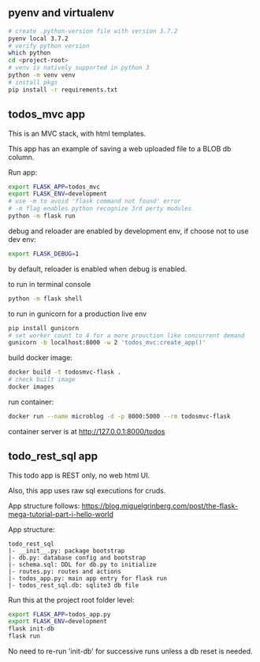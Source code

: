 

## pyenv and virtualenv

```sh
# create .python-version file with version 3.7.2
pyenv local 3.7.2
# verify python version
which python
cd <project-root>
# venv is natively supported in python 3
python -m venv venv
# install pkgs
pip install -r requirements.txt
```


## todos_mvc app 

This is an MVC stack, with html templates.

This app has an example of saving a web uploaded file to a BLOB db column.  

Run app:

```sh
export FLASK_APP=todos_mvc
export FLASK_ENV=development
# use -m to avoid 'flask command not found' error
# -m flag enables python recognize 3rd perty modules
python -m flask run
```

debug and reloader are enabled by development env, 
if choose not to use dev env:
```sh
export FLASK_DEBUG=1
```
by default, reloader is enabled when debug is enabled.


to run in terminal console
```sh
python -m flask shell
```

to run in gunicorn for a production live env
```sh
pip install gunicorn
# set worker count to 4 for a more prouction like concurrent demand
gunicorn -b localhost:8000 -w 2 'todos_mvc:create_app()'
```

build docker image:
```sh
docker build -t todosmvc-flask .
# check built image
docker images
```

run container:
```sh
docker run --name microblog -d -p 8000:5000 --rm todosmvc-flask
```
container server is at http://127.0.0.1:8000/todos



## todo_rest_sql app

This todo app is REST only, no web html UI.

Also, this app uses raw sql executions for cruds.

App structure follows: https://blog.miguelgrinberg.com/post/the-flask-mega-tutorial-part-i-hello-world

App structure:
```
todo_rest_sql
|- __init__.py: package bootstrap
|- db.py: database config and bootstrap
|- schema.sql: DDL for db.py to initialize
|- routes.py: routes and actions
|- todos_app.py: main app entry for flask run
|- todos_rest_sql.db: sqlite3 db file
```

Run this at the project root folder level:
```sh
export FLASK_APP=todos_app.py
export FLASK_ENV=development
flask init-db
flask run
```

No need to re-run 'init-db' for successive runs unless a db reset is needed.






